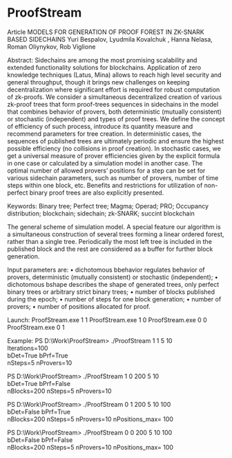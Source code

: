 # ProofStream

Article
MODELS FOR GENERATION OF PROOF FOREST IN ZK-SNARK BASED SIDECHAINS
Yuri Bespalov, Lyudmila Kovalchuk , Hanna Nelasa, Roman Oliynykov, Rob Viglione

Abstract:
Sidechains are among the most promising scalability and extended functionality solutions for blockchains. Application of zero knowledge techniques (Latus, Mina) allows to reach high level security and general throughput, though it brings new challenges on keeping decentralization where significant effort is required for robust computation of zk-proofs. We consider a simultaneous decentralized creation of various zk-proof trees that form proof-trees sequences in sidechains in the model that combines behavior of provers, both deterministic (mutually consistent) or stochastic (independent) and types of proof trees. We define the concept of efficiency of such process, introduce its quantity measure and recommend parameters for tree creation. In deterministic cases, the sequences of published trees are ultimately periodic and ensure the highest possible efficiency (no collisions in proof creation). In stochastic cases, we get a universal measure of prover efficiencies given by the explicit formula in one case or calculated by a simulation model in another case. The optimal number of allowed provers’ positions for a step can be set for various sidechain parameters, such as number of provers, number of time steps within one block, etc. Benefits and restrictions for utilization of non-perfect binary proof trees are also explicitly presented. 

Keywords:
Binary tree; Perfect tree; Magma; Operad; PRO; Occupancy distribution; blockchain; sidechain; zk-SNARK; succint blockchain

The general scheme of simulation model.
A special feature our algorithm is a simultaneous construction of several trees forming a linear ordered forest, rather than a single tree. Periodically the most left tree is included in the published block and the rest are considered as a buffer for further block generation.

Input parameters are: 
• dichotomous bbehavior regulates behavior of provers, deterministic (mutually consistent) or stochastic (independent);
• dichotomous bshape describes the shape of generated trees, only perfect binary trees or arbitrary strict binary trees;
• number of blocks published during the epoch;
• number of steps for one block generation;
• number of provers;
• number of positions allocated for proof.


Launch:
ProofStream.exe 1 1 <number of steps in block> <number of provers>
ProofStream.exe 1 0 <number of blocks> <number of steps in block> <number of provers>
ProofStream.exe 0 0 <number of blocks> <number of steps in block> <number of proovers> <number of positions>                      
ProofStream.exe 0 1 <number of blocks> <number of steps in block> <number of proovers> <number of positions>


Example:
PS D:\Work\ProofStream> ./ProofStream 1 1 5 10                      
Iterations=100                                                      
bDet=True  bPrf=True                                                
nSteps=5 nProvers=10

PS D:\Work\ProofStream> ./ProofStream 1 0 200 5 10                                                      
bDet=True  bPrf=False                                                                                   
nBlocks=200 nSteps=5 nProvers=10

PS D:\Work\ProofStream> ./ProofStream 0 1 200 5 10 100              
bDet=False  bPrf=True                                               
nBlocks=200 nSteps=5 nProvers=10 nPositions_max= 100  

PS D:\Work\ProofStream> ./ProofStream 0 0 200 5 10 100              
bDet=False  bPrf=False                                              
nBlocks=200 nSteps=5 nProvers=10 nPositions_max= 100 
